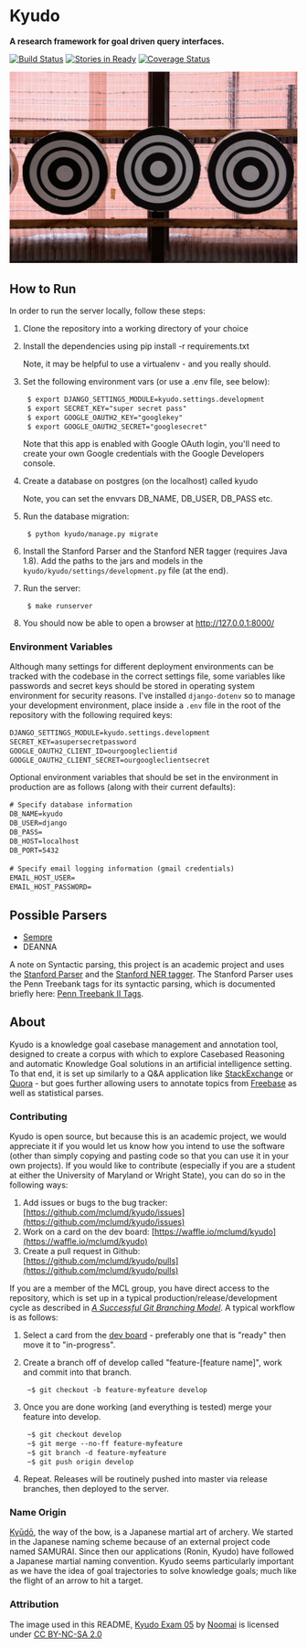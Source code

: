 # Kyudo
**A research framework for goal driven query interfaces.**

[![Build Status][travis_img]][travis_href]
[![Stories in Ready][waffle_img]][waffle_href]
[![Coverage Status][coveralls_img]][coveralls_href]

[![Kyudo Targets](docs/img/targets.jpg)][targets.jpg]

## How to Run

In order to run the server locally, follow these steps:

1. Clone the repository into a working directory of your choice

2. Install the dependencies using pip install -r requirements.txt

    Note, it may be helpful to use a virtualenv - and you really should.

3. Set the following environment vars (or use a .env file, see below):

        $ export DJANGO_SETTINGS_MODULE=kyudo.settings.development
        $ export SECRET_KEY="super secret pass"
        $ export GOOGLE_OAUTH2_KEY="googlekey"
        $ export GOOGLE_OAUTH2_SECRET="googlesecret"

    Note that this app is enabled with Google OAuth login, you'll need to
    create your own Google credentials with the Google Developers console.

4. Create a database on postgres (on the localhost) called kyudo

    Note, you can set the envvars DB_NAME, DB_USER, DB_PASS etc.

5. Run the database migration:

        $ python kyudo/manage.py migrate

6. Install the Stanford Parser and the Stanford NER tagger (requires Java 1.8). Add the paths to the jars and models in the `kyudo/kyudo/settings/development.py` file (at the end).

7. Run the server:

        $ make runserver

8. You should now be able to open a browser at http://127.0.0.1:8000/

### Environment Variables

Although many settings for different deployment environments can be tracked with the codebase in the correct settings file, some variables like passwords and secret keys should be stored in operating system environment for security reasons. I've installed `django-dotenv` so to manage your development environment, place inside a `.env` file in the root of the repository with the following required keys:

    DJANGO_SETTINGS_MODULE=kyudo.settings.development
    SECRET_KEY=asupersecretpassword
    GOOGLE_OAUTH2_CLIENT_ID=ourgoogleclientid
    GOOGLE_OAUTH2_CLIENT_SECRET=ourgoogleclientsecret  

Optional environment variables that should be set in the environment in production are as follows (along with their current defaults):

    # Specify database information
    DB_NAME=kyudo
    DB_USER=django
    DB_PASS=
    DB_HOST=localhost
    DB_PORT=5432

    # Specify email logging information (gmail credentials)
    EMAIL_HOST_USER=
    EMAIL_HOST_PASSWORD=

## Possible Parsers

- [Sempre](https://github.com/percyliang/sempre)
- DEANNA

A note on Syntactic parsing, this project is an academic project and uses the [Stanford Parser](http://nlp.stanford.edu/software/lex-parser.shtml) and the [Stanford NER tagger](http://nlp.stanford.edu/software/CRF-NER.shtml). The Stanford Parser uses the Penn Treebank tags for its syntactic parsing, which is documented briefly here: [Penn Treebank II Tags](https://gist.github.com/bbengfort/aa6b785aed3d673fce2c).

## About

Kyudo is a knowledge goal casebase management and annotation tool, designed to create a corpus with which to explore Casebased Reasoning and automatic Knowledge Goal solutions in an artificial intelligence setting. To that end, it is set up similarly to a Q&A application like [StackExchange](http://stackexchange.com/) or [Quora](https://www.quora.com/) - but goes further allowing users to annotate topics from [Freebase](http://www.freebase.com/) as well as statistical parses.

### Contributing

Kyudo is open source, but because this is an academic project, we would appreciate it if you would let us know how you intend to use the software (other than simply copying and pasting code so that you can use it in your own projects). If you would like to contribute (especially if you are a student at either the University of Maryland or Wright State), you can do so in the following ways:

1. Add issues or bugs to the bug tracker: [https://github.com/mclumd/kyudo/issues](https://github.com/mclumd/kyudo/issues)
2. Work on a card on the dev board: [https://waffle.io/mclumd/kyudo](https://waffle.io/mclumd/kyudo)
3. Create a pull request in Github: [https://github.com/mclumd/kyudo/pulls](https://github.com/mclumd/kyudo/pulls)

If you are a member of the MCL group, you have direct access to the repository, which is set up in a typical production/release/development cycle as described in _[A Successful Git Branching Model](http://nvie.com/posts/a-successful-git-branching-model/)_. A typical workflow is as follows:

1. Select a card from the [dev board](https://waffle.io/mclumd/kyudo) - preferably one that is "ready" then move it to "in-progress".

2. Create a branch off of develop called "feature-[feature name]", work and commit into that branch.

        ~$ git checkout -b feature-myfeature develop

3. Once you are done working (and everything is tested) merge your feature into develop.

        ~$ git checkout develop
        ~$ git merge --no-ff feature-myfeature
        ~$ git branch -d feature-myfeature
        ~$ git push origin develop

4. Repeat. Releases will be routinely pushed into master via release branches, then deployed to the server.

### Name Origin

[Kyūdō](http://en.wikipedia.org/wiki/Ky%C5%ABd%C5%8D), the way of the bow, is a Japanese martial art of archery. We started in the Japanese naming scheme because of an external project code named SAMURAI. Since then our applications (Ronin, Kyudo) have followed a Japanese martial naming convention. Kyudo seems particularly important as we have the idea of goal trajectories to solve knowledge goals; much like the flight of an arrow to  hit a target.

### Attribution

The image used in this README, [Kyudo Exam 05][targets.jpg] by [Noomai](https://www.flickr.com/photos/noomai/) is licensed under [CC BY-NC-SA 2.0](https://creativecommons.org/licenses/by-nc-sa/2.0/)


<!-- References -->
[travis_img]: https://travis-ci.org/mclumd/kyudo.svg
[travis_href]: https://travis-ci.org/mclumd/kyudo
[waffle_img]: https://badge.waffle.io/mclumd/kyudo.png?label=ready&title=Ready
[waffle_href]: https://waffle.io/mclumd/kyudo
[coveralls_img]: https://coveralls.io/repos/mclumd/kyudo/badge.svg
[coveralls_href]: https://coveralls.io/r/mclumd/kyudo
[targets.jpg]: https://flic.kr/p/4ucxLG
